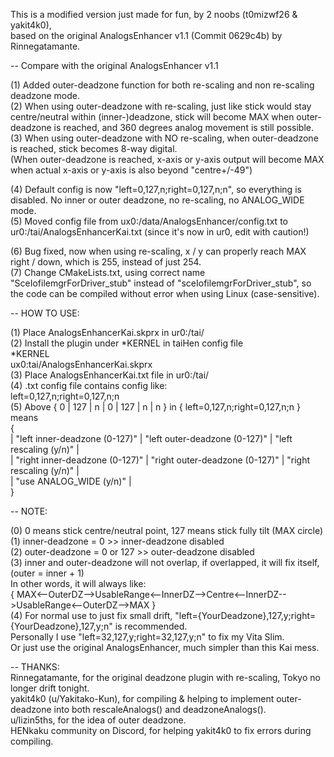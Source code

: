 This is a modified version just made for fun, by 2 noobs (t0mizwf26 & yakit4k0),<br>
based on the original AnalogsEnhancer v1.1 (Commit 0629c4b) by Rinnegatamante.<br>

-- Compare with the original AnalogsEnhancer v1.1<br>

(1) Added outer-deadzone function for both re-scaling and non re-scaling deadzone mode.<br>
(2) When using outer-deadzone with re-scaling, just like stick would stay centre/neutral within (inner-)deadzone, stick will become MAX when outer-deadzone is reached, and 360 degrees analog movement is still possible.<br>
(3) When using outer-deadzone with NO re-scaling, when outer-deadzone is reached, stick becomes 8-way digital.<br>
(When outer-deadzone is reached, x-axis or y-axis output will become MAX when actual x-axis or y-axis is also beyond "centre+/-49")<br>

(4) Default config is now "left=0,127,n;right=0,127,n;n", so everything is disabled. No inner or outer deadzone, no re-scaling, no ANALOG_WIDE mode.<br>
(5) Moved config file from ux0:/data/AnalogsEnhancer/config.txt to ur0:/tai/AnalogsEnhancerKai.txt (since it's now in ur0, edit with caution!)<br>

(6) Bug fixed, now when using re-scaling, x / y can properly reach MAX right / down, which is 255, instead of just 254.<br>
(7) Change CMakeLists.txt, using correct name "SceIofilemgrForDriver_stub" instead of "sceIofilemgrForDriver_stub", so the code can be compiled without error when using Linux (case-sensitive).<br>

-- HOW TO USE:<br>

(1) Place AnalogsEnhancerKai.skprx in ur0:/tai/<br>
(2) Install the plugin under *KERNEL in taiHen config file<br>
*KERNEL<br>
ux0:tai/AnalogsEnhancerKai.skprx<br>
(3) Place AnalogsEnhancerKai.txt file in ur0:/tai/<br>
(4) .txt config file contains config like:<br>
left=0,127,n;right=0,127,n;n<br>
(5) Above { 0 | 127 | n | 0 | 127 | n | n } in { left=0,127,n;right=0,127,n;n } means<br>
{<br>
| "left inner-deadzone (0-127)" | "left outer-deadzone (0-127)" | "left rescaling (y/n)" |<br>
| "right inner-deadzone (0-127)" | "right outer-deadzone (0-127)" | "right rescaling (y/n)" |<br>
| "use ANALOG_WIDE (y/n)" |<br>
}<br>

-- NOTE:<br>

(0) 0 means stick centre/neutral point, 127 means stick fully tilt (MAX circle)<br>
(1) inner-deadzone = 0 >> inner-deadzone disabled<br>
(2) outer-deadzone = 0 or 127 >> outer-deadzone disabled<br>
(3) inner and outer-deadzone will not overlap, if overlapped, it will fix itself, (outer = inner + 1)<br>
In other words, it will always like:<br>
{ MAX<--OuterDZ-->UsableRange<--InnerDZ-->Centre<--InnerDZ-->UsableRange<--OuterDZ-->MAX }<br>
(4) For normal use to just fix small drift, "left={YourDeadzone},127,y;right={YourDeadzone},127,y;n" is recommended.<br>
Personally I use "left=32,127,y;right=32,127,y;n" to fix my Vita Slim.<br>
Or just use the original AnalogsEnhancer, much simpler than this Kai mess.<br>

-- THANKS:<br>
Rinnegatamante, for the original deadzone plugin with re-scaling, Tokyo no longer drift tonight.<br>
yakit4k0 (u/Yakitako-Kun), for compiling & helping to implement outer-deadzone into both rescaleAnalogs() and deadzoneAnalogs().<br>
u/lizin5ths, for the idea of outer deadzone.<br>
HENkaku community on Discord, for helping yakit4k0 to fix errors during compiling.
